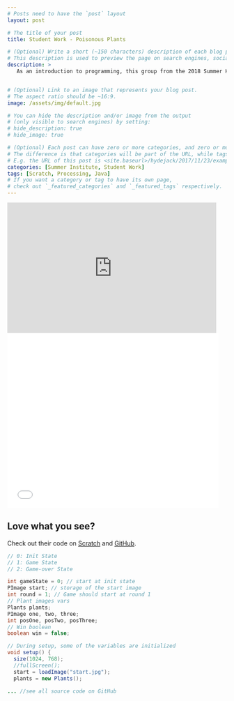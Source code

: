 ```yaml
---
# Posts need to have the `post` layout
layout: post

# The title of your post
title: Student Work - Poisonous Plants

# (Optional) Write a short (~150 characters) description of each blog post.
# This description is used to preview the page on search engines, social media, etc.
description: >
   As an introduction to programming, this group from the 2018 Summer Honors Institute @ LIU developed an educational game that demonstrates their passion for and awareness of the environment. 


# (Optional) Link to an image that represents your blog post.
# The aspect ratio should be ~16:9.
image: /assets/img/default.jpg

# You can hide the description and/or image from the output
# (only visible to search engines) by setting:
# hide_description: true
# hide_image: true

# (Optional) Each post can have zero or more categories, and zero or more tags.
# The difference is that categories will be part of the URL, while tags will not.
# E.g. the URL of this post is <site.baseurl>/hydejack/2017/11/23/example-content/
categories: [Summer Institute, Student Work]
tags: [Scratch, Processing, Java]
# If you want a category or tag to have its own page,
# check out `_featured_categories` and `_featured_tags` respectively.
---
```


<iframe src="https://docs.google.com/presentation/d/e/2PACX-1vSW3PHRxyr5vdidi0pGzPe5ttR2HyoSme_F9OU5MF_mj9H0bzzucfAhNTqJzvfj7TcrVmr3GcZh0pYf/embed?start=false&loop=false&delayms=3000" frameborder="0" width="480" height="299" allowfullscreen="true" mozallowfullscreen="true" webkitallowfullscreen="true"></iframe>

<iframe allowtransparency="true" width="485" height="402" src="//scratch.mit.edu/projects/embed/236744337/?autostart=false" frameborder="0" allowfullscreen></iframe>

## Love what you see?

Check out their code on [Scratch](https://scratch.mit.edu/projects/236744337/) and [GitHub](https://github.com/angelatom/Oppenheimer_Disciples).

```java
// 0: Init State
// 1: Game State
// 2: Game-over State

int gameState = 0; // start at init state
PImage start; // storage of the start image
int round = 1; // Game should start at round 1
// Plant images vars
Plants plants; 
PImage one, two, three;
int posOne, posTwo, posThree;
// Win boolean
boolean win = false;

// During setup, some of the variables are initialized
void setup() {
  size(1024, 768);
  //fullScreen();
  start = loadImage("start.jpg");
  plants = new Plants();
  
... //see all source code on GitHub
```